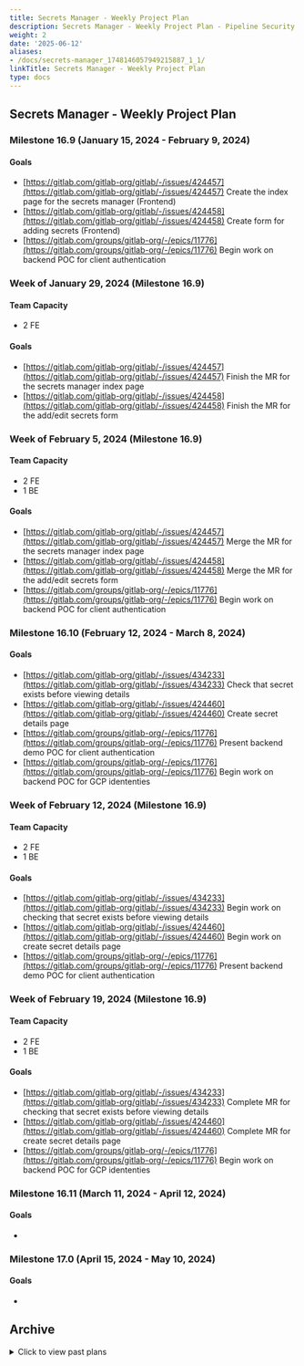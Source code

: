 ```yaml
---
title: Secrets Manager - Weekly Project Plan
description: Secrets Manager - Weekly Project Plan - Pipeline Security Group
weight: 2
date: '2025-06-12'
aliases:
- /docs/secrets-manager_1748146057949215887_1_1/
linkTitle: Secrets Manager - Weekly Project Plan
type: docs
---
```


## Secrets Manager - Weekly Project Plan

### Milestone 16.9 (January 15, 2024 - February 9, 2024)

#### Goals

- [https://gitlab.com/gitlab-org/gitlab/-/issues/424457](https://gitlab.com/gitlab-org/gitlab/-/issues/424457) Create the index page for the secrets manager (Frontend)
- [https://gitlab.com/gitlab-org/gitlab/-/issues/424458](https://gitlab.com/gitlab-org/gitlab/-/issues/424458) Create form for adding secrets (Frontend)
- [https://gitlab.com/groups/gitlab-org/-/epics/11776](https://gitlab.com/groups/gitlab-org/-/epics/11776) Begin work on backend POC for client authentication

### Week of  January 29, 2024 (Milestone 16.9)

#### Team Capacity

- 2 FE

#### Goals

- [https://gitlab.com/gitlab-org/gitlab/-/issues/424457](https://gitlab.com/gitlab-org/gitlab/-/issues/424457) Finish the MR for the secrets manager index page
- [https://gitlab.com/gitlab-org/gitlab/-/issues/424458](https://gitlab.com/gitlab-org/gitlab/-/issues/424458) Finish the MR for the add/edit secrets form

### Week of  February 5, 2024 (Milestone 16.9)

#### Team Capacity

- 2 FE
- 1 BE

#### Goals

- [https://gitlab.com/gitlab-org/gitlab/-/issues/424457](https://gitlab.com/gitlab-org/gitlab/-/issues/424457) Merge the MR for the secrets manager index page
- [https://gitlab.com/gitlab-org/gitlab/-/issues/424458](https://gitlab.com/gitlab-org/gitlab/-/issues/424458) Merge the MR for the add/edit secrets form
- [https://gitlab.com/groups/gitlab-org/-/epics/11776](https://gitlab.com/groups/gitlab-org/-/epics/11776) Begin work on backend POC for client authentication

### Milestone 16.10 (February 12, 2024 - March 8, 2024)

#### Goals

- [https://gitlab.com/gitlab-org/gitlab/-/issues/434233](https://gitlab.com/gitlab-org/gitlab/-/issues/434233) Check that secret exists before viewing details
- [https://gitlab.com/gitlab-org/gitlab/-/issues/424460](https://gitlab.com/gitlab-org/gitlab/-/issues/424460) Create secret details page
- [https://gitlab.com/groups/gitlab-org/-/epics/11776](https://gitlab.com/groups/gitlab-org/-/epics/11776) Present backend demo POC for client authentication
- [https://gitlab.com/groups/gitlab-org/-/epics/11776](https://gitlab.com/groups/gitlab-org/-/epics/11776) Begin work on backend POC for GCP idententies

### Week of  February 12, 2024 (Milestone 16.9)

#### Team Capacity

- 2 FE
- 1 BE

#### Goals

- [https://gitlab.com/gitlab-org/gitlab/-/issues/434233](https://gitlab.com/gitlab-org/gitlab/-/issues/434233) Begin work on checking that secret exists before viewing details
- [https://gitlab.com/gitlab-org/gitlab/-/issues/424460](https://gitlab.com/gitlab-org/gitlab/-/issues/424460) Begin work on create secret details page
- [https://gitlab.com/groups/gitlab-org/-/epics/11776](https://gitlab.com/groups/gitlab-org/-/epics/11776) Present backend demo POC for client authentication

### Week of  February 19, 2024 (Milestone 16.9)

#### Team Capacity

- 2 FE
- 1 BE

#### Goals

- [https://gitlab.com/gitlab-org/gitlab/-/issues/434233](https://gitlab.com/gitlab-org/gitlab/-/issues/434233) Complete MR for checking that secret exists before viewing details
- [https://gitlab.com/gitlab-org/gitlab/-/issues/424460](https://gitlab.com/gitlab-org/gitlab/-/issues/424460) Complete MR for create secret details page
- [https://gitlab.com/groups/gitlab-org/-/epics/11776](https://gitlab.com/groups/gitlab-org/-/epics/11776) Begin work on backend POC for GCP idententies

### Milestone 16.11 (March 11, 2024 - April 12, 2024)

#### Goals

-

### Milestone 17.0 (April 15, 2024 - May 10, 2024)

#### Goals

-

## Archive

<details><summary>Click to view past plans</summary>

### Week of August 14, 2023 (Milestone 16.3 ending)

#### Team Capacity

- 1 BE
- 1 FE

#### Goals

- [https://gitlab.com/gitlab-org/gitlab/-/issues/421626+](https://gitlab.com/gitlab-org/gitlab/-/issues/421626) Determine how we want to handle encryption.
- [https://gitlab.com/gitlab-org/gitlab/-/issues/416701](https://gitlab.com/gitlab-org/gitlab/-/issues/416701) Create an initial outline for architecture design for backend.
- [https://gitlab.com/gitlab-org/gitlab/-/issues/415936+](https://gitlab.com/gitlab-org/gitlab/-/issues/415936) Create first iteration issue for frontend MVC work.

### Week of August 21, 2023 (Milestone 16.4 begins)

#### Team Capacity

- 1 BE
- 1 FE

#### Goals

- [https://gitlab.com/groups/gitlab-org/-/epics/10691](https://gitlab.com/groups/gitlab-org/-/epics/10691) Write up a technical proposal for the POC and create iterative issues.
- [https://gitlab.com/gitlab-org/gitlab/-/issues/416701](https://gitlab.com/gitlab-org/gitlab/-/issues/416701) Fill in details on the foundational elements of the architecture design for backend.
- [https://gitlab.com/groups/gitlab-org/-/epics/10723](https://gitlab.com/groups/gitlab-org/-/epics/10723) Begin work for first iteration of frontend MVC work.

### Week of  August 28, 2023 (Milestone 16.4)

#### Team Capacity

- 1 BE
- 1 FE
- 1 Designer

#### Goals

- [https://gitlab.com/gitlab-org/gitlab/-/issues/416701](https://gitlab.com/gitlab-org/gitlab/-/issues/416701) Meet with security engineers to discuss our backend architecture proposal.
- [https://gitlab.com/groups/gitlab-org/-/epics/11373](https://gitlab.com/groups/gitlab-org/-/epics/11373) Create the frontend issues for the MVC work.
- [https://gitlab.com/gitlab-org/ux-research/-/issues/2470](https://gitlab.com/gitlab-org/ux-research/-/issues/2470) Send out invitations for feedback based on initial UX research about secret names.

### Week of September 4, 2023 (Milestone 16.4)

#### Team Capacity

- 1 BE
- 1 FE
- 1 Designer

#### Goals

- [https://gitlab.com/gitlab-org/gitlab/-/issues/416701](https://gitlab.com/gitlab-org/gitlab/-/issues/416701) Make adjustments to our backend architecture design based on security feedback.
- [https://gitlab.com/gitlab-org/gitlab/-/issues/416701](https://gitlab.com/gitlab-org/gitlab/-/issues/416701) Start the [threat model](/handbook/security/product-security/application-security/threat-modeling/) process.
- [https://gitlab.com/groups/gitlab-org/-/epics/11373](https://gitlab.com/groups/gitlab-org/-/epics/11373) Finalize the frontend issues for the MVC work.
- [https://gitlab.com/gitlab-org/ux-research/-/issues/2470](https://gitlab.com/gitlab-org/ux-research/-/issues/2470) Report on feedback from interviews.

### Week of September 11, 2023 (Milestone 16.4)

#### Team Capacity

- 1 BE
- 1 FE
- 1 Designer

#### Goals

- [https://gitlab.com/gitlab-org/gitlab/-/issues/416701](https://gitlab.com/gitlab-org/gitlab/-/issues/416701) Finish first draft of backend architecture design.
- [https://gitlab.com/gitlab-org/gitlab/-/issues/416701](https://gitlab.com/gitlab-org/gitlab/-/issues/416701) Work with appsec to continue the [threat model](/handbook/security/product-security/application-security/threat-modeling/) process.
- [https://gitlab.com/groups/gitlab-org/-/epics/11373](https://gitlab.com/groups/gitlab-org/-/epics/11373) Begin working on the first frontend iteration for the MVC.
- [https://gitlab.com/gitlab-org/ux-research/-/issues/2470](https://gitlab.com/gitlab-org/ux-research/-/issues/2470) Iterate on early designs based on feedback.

### Milestone 16.5 (September 18, 2023 - October 16, 2023)

#### Team Capacity

- 1 BE
- 1 FE

#### Goals

- [https://gitlab.com/gitlab-org/gitlab/-/issues/416701](https://gitlab.com/gitlab-org/gitlab/-/issues/416701) Complete the [threat model](/handbook/security/product-security/application-security/threat-modeling/) process.
- [https://gitlab.com/groups/gitlab-org/-/epics/11373](https://gitlab.com/groups/gitlab-org/-/epics/11373) Create an MR for the first frontend iteration for the MVC.
- [https://gitlab.com/gitlab-org/ux-research/-/issues/2470](https://gitlab.com/gitlab-org/ux-research/-/issues/2470) Present new design changes.

### Week of  October 2, 2023 (Milestone 16.5)

#### Team Capacity

- 1 BE
- 1 FE
- 1 Designer

#### Goals

- [https://gitlab.com/gitlab-com/gl-security/product-security/appsec/threat-models/-/issues/34](https://gitlab.com/gitlab-com/gl-security/product-security/appsec/threat-models/-/issues/34) Initialize the [threat model](/handbook/security/product-security/application-security/threat-modeling/) process.
- [https://gitlab.com/gitlab-org/gitlab/-/issues/424452](https://gitlab.com/gitlab-org/gitlab/-/issues/424452) Merge MR which creates feature flag and base page for the frontend.
- [https://gitlab.com/gitlab-org/ux-research/-/issues/2470](https://gitlab.com/gitlab-org/ux-research/-/issues/2470) Continue receiving assignment 2 feedback.

### Week of  October 9, 2023 (Milestone 16.5)

#### Team Capacity

- 1 BE
- 1 FE
- 1 Designer

#### Goals

- [https://gitlab.com/gitlab-com/gl-security/product-security/appsec/threat-models/-/issues/34](https://gitlab.com/gitlab-com/gl-security/product-security/appsec/threat-models/-/issues/34) Complete the [threat model](/handbook/security/product-security/application-security/threat-modeling/) process.
- [https://gitlab.com/gitlab-org/gitlab/-/issues/424453](https://gitlab.com/gitlab-org/gitlab/-/issues/424453) Create an MR for creating the root Vue component.
- [https://gitlab.com/gitlab-org/ux-research/-/issues/2470](https://gitlab.com/gitlab-org/ux-research/-/issues/2470) Present feedback findings from assignment 2.

### Week of  October 16, 2023 (Milestone 16.5 and 16.6)

#### Team Capacity

- 1 BE
- 1 FE
- 1 Designer

#### Goals

- [https://gitlab.com/gitlab-com/gl-security/product-security/appsec/threat-models/-/issues/34](https://gitlab.com/gitlab-com/gl-security/product-security/appsec/threat-models/-/issues/34) Address feedback from the [threat model](/handbook/security/product-security/application-security/threat-modeling/) process.
- [https://gitlab.com/gitlab-org/gitlab/-/issues/424453](https://gitlab.com/gitlab-org/gitlab/-/issues/424453) Merge MR for creating the root Vue component.
- [https://gitlab.com/gitlab-org/ux-research/-/issues/2470](https://gitlab.com/gitlab-org/ux-research/-/issues/2470) Present new design changes.

### Week of  October 23, 2023 (Milestone 16.6)

#### Team Capacity

- 1 BE
- 1 FE

#### Goals

- [https://gitlab.com/gitlab-com/gl-security/product-security/appsec/threat-models/-/issues/34](https://gitlab.com/gitlab-com/gl-security/product-security/appsec/threat-models/-/issues/34) Complete the [threat model](/handbook/security/product-security/application-security/threat-modeling/) process.
- [https://gitlab.com/gitlab-org/gitlab/-/issues/416701](https://gitlab.com/gitlab-org/gitlab/-/issues/416701) Create an MR with updated architecture design based on feedback from threat model.
- [https://gitlab.com/groups/gitlab-org/-/epics/11776](https://gitlab.com/groups/gitlab-org/-/epics/11776) Begin working on first backend POC for using GCP key management for key storage.
- [https://gitlab.com/gitlab-org/gitlab/-/issues/424452](https://gitlab.com/gitlab-org/gitlab/-/issues/424452) Merge MR which creates feature flag and base page for the frontend

### Week of  October 30, 2023 (Milestone 16.6)

#### Team Capacity

- 1 BE
- 1 FE

#### Goals

- [https://gitlab.com/groups/gitlab-org/-/epics/11776](https://gitlab.com/groups/gitlab-org/-/epics/11776) Complete first backend POC for using GCP key management for key storage.
- [https://gitlab.com/gitlab-org/gitlab/-/issues/424453](https://gitlab.com/gitlab-org/gitlab/-/issues/424453) Create an MR for creating the root Vue component

### Week of  November 6, 2023 (Milestone 16.6)

#### Team Capacity

- 1 BE
- 1 FE

#### Goals

- [https://gitlab.com/groups/gitlab-org/-/epics/11776](https://gitlab.com/groups/gitlab-org/-/epics/11776) Present findings from first backend POC for using GCP key management for key storage.
- [https://gitlab.com/groups/gitlab-org/-/epics/11776](https://gitlab.com/groups/gitlab-org/-/epics/11776) Begin work on backend POC for client authentication
- [https://gitlab.com/gitlab-org/gitlab/-/issues/424453](https://gitlab.com/gitlab-org/gitlab/-/issues/424453) Merge the MR for creating the root Vue component

### Milestone 16.7 (November 13, 2023 - December 15, 2023)

#### Goals

- [Create the secrets manager index page](https://gitlab.com/gitlab-org/gitlab/-/issues/424457)
- [Create the add/edit secrets form](https://gitlab.com/gitlab-org/gitlab/-/issues/424458)### Milestone 16.7 (November 13, 2023 - December 15, 2023)

### Week of  November 13, 2023 (Milestone 16.6)

#### Team Capacity

- 1 BE
- 1 FE

#### Goals

- [https://gitlab.com/groups/gitlab-org/-/epics/11776](https://gitlab.com/groups/gitlab-org/-/epics/11776) Complete work on backend POC for client authentication
- [https://gitlab.com/gitlab-org/gitlab/-/issues/424457](https://gitlab.com/gitlab-org/gitlab/-/issues/424457) Begin work on the secrets managemer index page

### Week of  November 20, 2023 (Milestone 16.7)

#### Team Capacity

- 2 FE

#### Goals

- [https://gitlab.com/gitlab-org/gitlab/-/issues/424457](https://gitlab.com/gitlab-org/gitlab/-/issues/424457) Begin development for the secrets manager index page
- [https://gitlab.com/gitlab-org/gitlab/-/issues/424458](https://gitlab.com/gitlab-org/gitlab/-/issues/424458) Begin the development for the add/edit secrets form

### Week of  November 27, 2023 (Milestone 16.7)

#### Team Capacity

- 2 FE

#### Goals

- [https://gitlab.com/gitlab-org/gitlab/-/issues/424457](https://gitlab.com/gitlab-org/gitlab/-/issues/424457) Create an MR for the secrets manager index page
- [https://gitlab.com/gitlab-org/gitlab/-/issues/424458](https://gitlab.com/gitlab-org/gitlab/-/issues/424458) Begin the MR for the add/edit secrets form

### Week of  December 4, 2023 (Milestone 16.7)

#### Team Capacity

- 2 FE

#### Goals

- [https://gitlab.com/gitlab-org/gitlab/-/issues/424457](https://gitlab.com/gitlab-org/gitlab/-/issues/424457) Review the MR for the secrets manager index page
- [https://gitlab.com/gitlab-org/gitlab/-/issues/424458](https://gitlab.com/gitlab-org/gitlab/-/issues/424458) Review the MR for the add/edit secrets form

### Week of  December 11, 2023 (Milestone 16.7)

#### Team Capacity

- 2 FE

#### Goals

- [https://gitlab.com/gitlab-org/gitlab/-/issues/424457](https://gitlab.com/gitlab-org/gitlab/-/issues/424457) Merge the MR for the secrets manager index page
- [https://gitlab.com/gitlab-org/gitlab/-/issues/424458](https://gitlab.com/gitlab-org/gitlab/-/issues/424458) Merge the MR for the add/edit secrets form

</details>
